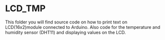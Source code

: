 # LCD_TMP
This folder you will find source code on how to print text on LCD(16x2)module connected to Arduino. 
Also code for the temperature and humidity sensor (DHT11) and displaying values on the LCD.
